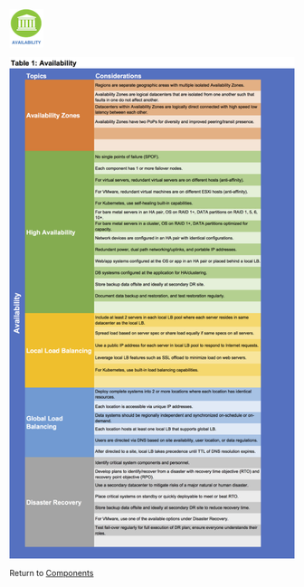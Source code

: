 ![Availability](/images/availability_icon.png)

![Options](/images/availability.png)

Return to [Components](README.md)

